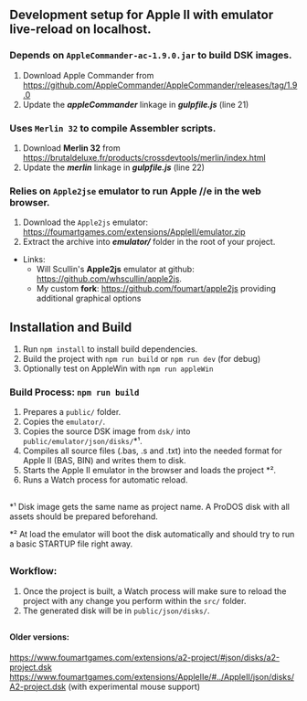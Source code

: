 ## Development setup for Apple II with emulator live-reload on localhost.

### Depends on `AppleCommander-ac-1.9.0.jar` to build DSK images.

1. Download Apple Commander from https://github.com/AppleCommander/AppleCommander/releases/tag/1.9.0
2. Update the _**appleCommander**_ linkage in _**gulpfile.js**_ (line 21)

### Uses `Merlin 32` to compile Assembler scripts.

1. Download **Merlin 32** from https://brutaldeluxe.fr/products/crossdevtools/merlin/index.html
2. Update the _**merlin**_ linkage in _**gulpfile.js**_ (line 22)

### Relies on `Apple2jse` emulator to run Apple //e in the web browser.

1. Download the `Apple2js` emulator: https://foumartgames.com/extensions/AppleII/emulator.zip
2. Extract the archive into _**emulator/**_ folder in the root of your project.

- Links:
  - Will Scullin's **Apple2js** emulator at github: https://github.com/whscullin/apple2js.
  - My custom **fork**: https://github.com/foumart/apple2js providing additional graphical options


## Installation and Build

1. Run `npm install` to install build dependencies.
2. Build the project with `npm run build` or `npm run dev` (for debug)
3. Optionally test on AppleWin with `npm run appleWin`

### Build Process: `npm run build`

1. Prepares a `public/` folder.
2. Copies the `emulator/`.
3. Copies the source DSK image from `dsk/` into `public/emulator/json/disks/`*¹.
4. Compiles all source files (.bas, .s and .txt) into the needed format for Apple II (BAS, BIN) and writes them to disk.
5. Starts the Apple II emulator in the browser and loads the project *².
6. Runs a Watch process for automatic reload.

##
   
  *¹ Disk image gets the same name as project name. A ProDOS disk with all assets should be prepared beforehand.

  *² At load the emulator will boot the disk automatically and should try to run a basic STARTUP file right away.

##

### Workflow:

1. Once the project is built, a Watch process will make sure to reload the project with any change you perform within the `src/` folder.
2. The generated disk will be in `public/json/disks/`.

##

#### Older versions:
https://www.foumartgames.com/extensions/a2-project/#json/disks/a2-project.dsk
https://www.foumartgames.com/extensions/AppleIIe/#../AppleII/json/disks/A2-project.dsk (with experimental mouse support)
